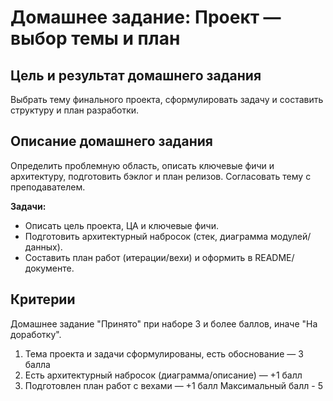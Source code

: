 # Домашнее задание: Проект — выбор темы и план

## Цель и результат домашнего задания

Выбрать тему финального проекта, сформулировать задачу и составить структуру и план разработки.

## Описание домашнего задания

Определить проблемную область, описать ключевые фичи и архитектуру, подготовить бэклог и план релизов. Согласовать тему с преподавателем.

**Задачи:**

- Описать цель проекта, ЦА и ключевые фичи.
- Подготовить архитектурный набросок (стек, диаграмма модулей/данных).
- Составить план работ (итерации/вехи) и оформить в README/документе.

## Критерии

Домашнее задание "Принято" при наборе 3 и более баллов, иначе "На доработку".

1. Тема проекта и задачи сформулированы, есть обоснование — 3 балла
2. Есть архитектурный набросок (диаграмма/описание) — +1 балл
3. Подготовлен план работ с вехами — +1 балл
   Максимальный балл - 5
